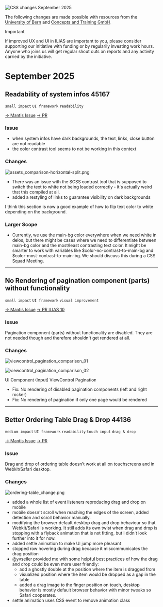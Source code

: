 ![CSS changes September 2025](../../../_imgs/entries/2025/09-September/header_changelog-entry_september.png)

The following changes are made possible with resources from the [University of Bern](https://www.unibe.ch/) and [Concepts and Training GmbH](https://concepts-and-training.de/).

> [!IMPORTANT]
> If improved UX and UI in ILIAS are important to you, please consider supporting our initiative with funding or by regularily investing work hours. Anyone who joins us will get regular shout outs on reports and any activity carried by the initiative.

# September 2025

## Readability of system infos 45167 

`small impact` `UI framework` `readability`

[→ Mantis Issue](https://mantis.ilias.de/view.php?id=45167) [→ PR](https://github.com/ILIAS-eLearning/ILIAS/pull/10098)

### Issue

* when system infos have dark backgrounds, the text, links, close button are not readable
* the color contrast tool seems to not be working in this context

### Changes

![assets_comparison-horizontal-split.png](../../../_imgs/entries/2025/09-September/assets_comparison-horizontal-split.png)

* There was an issue with the SCSS contrast tool that is supposed to switch the text to white not being loaded correctly - it's actually weird that this compiled at all.
* added a restyling of links to guarantee visibility on dark backgrounds

I think this section is now a good example of how to flip text color to white depending on the background.

### Larger Scope

* Currently, we use the main-bg color everywhere when we need white in delos, but there might be cases where we need to differentiate between main-bg color and the most/least contrasting text color. It might be smarter to work with variables like $color-no-contrast-to-main-bg and $color-most-contrast-to-main-bg. We should discuss this during a CSS Squad Meeting.

---

## No Rendering of pagination component (parts) without functionality

`small impact` `UI framework` `visual improvement`

[→ Mantis Issue](https://mantis.ilias.de/view.php?id=45536) [→ PR ILIAS 10](https://github.com/ILIAS-eLearning/ILIAS/pull/10099)

### Issue

Pagination component (parts) without functionality are disabled. They are not needed though and therefore shouldn't get rendered at all.

### Changes

![viewcontrol_pagination_comparison_01](../../../_imgs/entries/2025/09-September/viewcontrol_pagination_comparison_01.png)

![viewcontrol_pagination_comparison_02](../../../_imgs/entries/2025/09-September/viewcontrol_pagination_comparison_02.png)

UI Component (Input) ViewControl Pagination

* Fix: No rendering of disabled pagination components (left and right rocker)
* Fix: No rendering of pagination if only one page would be rendered

---

## Better Ordering Table Drag & Drop 44136

`medium impact` `UI framework` `readability` `touch input` `drag & drop`

[→ Mantis Issue](https://mantis.ilias.de/view.php?id=44136) [→ PR](https://github.com/ILIAS-eLearning/ILIAS/pull/9114)

### Issue

Drag and drop of ordering table doesn't work at all on touchscreens and in Webkit/Safari desktop.

### Changes

![ordering-table_change.png](../../../_imgs/entries/2025/09-September/ordering-table_change.png)

* added a whole list of event listeners reproducing drag and drop on mobile
* mobile doesn't scroll when reaching the edges of the screen, added detection and scroll behavior manually.
* modifying the browser default desktop drag and drop behaviour so that Webkit/Safari is working. It still adds its own twist when drag and drop is stopping with a flyback animation that is not fitting, but I didn't look further into it for now.
* added settle animation to make UI jump more pleasant
* stopped row hovering during drag because it miscommunicates the drag position
* @yvseiler provided me with some helpful best practices of how the drag and drop could be even more user friendly:
    * add a ghostly double at the position where the item is dragged from
    * visualized position where the item would be dropped as a gap in the table
    * added a drag image to the finger position on touch, desktop behavior is mostly default browser behavior with minor tweaks so Safari cooperates.
* settle animation uses CSS event to remove animation class
